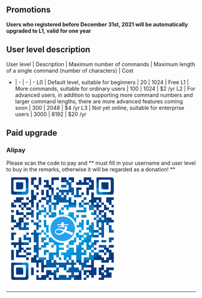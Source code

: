 ## Promotions
**Users who registered before December 31st, 2021 will be automatically upgraded to L1, valid for one year**

## User level description

User level | Description | Maximum number of commands | Maximum length of a single command (number of characters) | Cost
- | - | - | -
L0 | Default level, suitable for beginners | 20 | 1024 | Free
L1 | More commands, suitable for ordinary users | 100 | 1024 | $2 /yr
L2 | For advanced users, in addition to supporting more command numbers and larger command lengths, there are more advanced features coming soon | 300 | 2048 | $4 /yr
L3 | Not yet online, suitable for enterprise users | 3000 | 8192 | $20 /yr

## Paid upgrade

### Alipay
Please scan the code to pay and ** must fill in your username and user level to buy in the remarks, otherwise it will be regarded as a donation! **
![Alipay](payment/alipay.png)

---